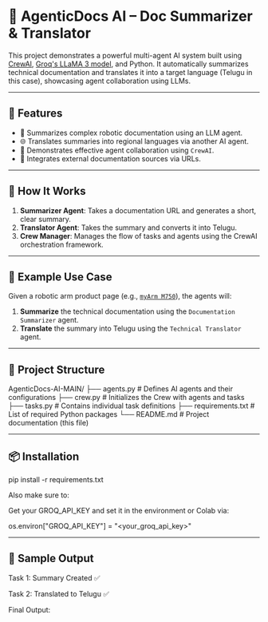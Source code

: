 # 🧠 AgenticDocs AI – Doc Summarizer & Translator

This project demonstrates a powerful multi-agent AI system built using [CrewAI](https://github.com/joaomdmoura/crewai), [Groq's LLaMA 3 model](https://groq.com/), and Python. It automatically summarizes technical documentation and translates it into a target language (Telugu in this case), showcasing agent collaboration using LLMs.

---

## 🚀 Features

- 📄 Summarizes complex robotic documentation using an LLM agent.
- 🌐 Translates summaries into regional languages via another AI agent.
- 🤝 Demonstrates effective agent collaboration using `CrewAI`.
- 🔗 Integrates external documentation sources via URLs.

---

## 🧠 How It Works

1. **Summarizer Agent**: Takes a documentation URL and generates a short, clear summary.
2. **Translator Agent**: Takes the summary and converts it into Telugu.
3. **Crew Manager**: Manages the flow of tasks and agents using the CrewAI orchestration framework.

---

## 📂 Example Use Case

Given a robotic arm product page (e.g., [`myArm M750`](https://www.elephantrobotics.com/en/myarm-m750/)), the agents will:
1. **Summarize** the technical documentation using the `Documentation Summarizer` agent.
2. **Translate** the summary into Telugu using the `Technical Translator` agent.

---

## 📁 Project Structure

AgenticDocs-AI-MAIN/
                  ├── agents.py              # Defines AI agents and their configurations
                  ├── crew.py                # Initializes the Crew with agents and tasks
                  ├── tasks.py               # Contains individual task definitions
                  ├── requirements.txt       # List of required Python packages
                  └── README.md              # Project documentation (this file)

---

## 📦 Installation

pip install -r requirements.txt

Also make sure to:

Get your GROQ_API_KEY and set it in the environment or Colab via:

os.environ["GROQ_API_KEY"] = "<your_groq_api_key>"

---

## 🧪 Sample Output

Task 1: Summary Created ✅

Task 2: Translated to Telugu ✅

Final Output: <Translated Summary>
